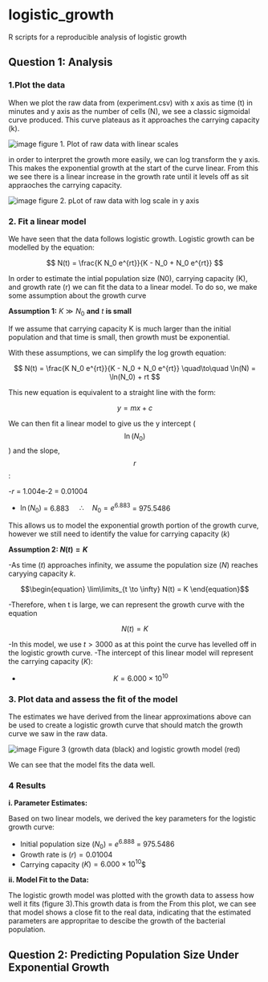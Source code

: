 # logistic_growth
R scripts for a reproducible analysis of logistic growth


## Question 1: Analysis
### 1.Plot the data

When we plot the raw data from (experiment.csv) with x axis as time (t) in minutes and y axis as the number of cells (N), we see a classic sigmoidal curve produced. This curve plateaus as it approaches the carrying capacity (k).

![image](https://github.com/user-attachments/assets/24b9ec6f-79fa-47d9-8a50-c6ad70701e6f)
figure 1. Plot of raw data with linear scales

in order to interpret the growth more easily, we can log transform the y axis. This makes the exponential growth at the start of the curve linear. From this we see there is a linear increase in the growth rate until it levels off as sit appraoches the carrying capacity. 

![image](https://github.com/user-attachments/assets/5543b7c3-b451-48d0-a4b3-6bd888fc2671)
figure 2. pLot of raw data with log scale in y axis

### 2. Fit a linear model

We have seen that the data follows logistic growth. Logistic growth can be modelled by the equation:

$$
N(t) = \frac{K N_0 e^{rt}}{K - N_0 + N_0 e^{rt}}
$$

In order to estimate the intial population size (N0), carrying capacity (K), and growth rate (r) we can fit the data to a linear model. To do so, we make some assumption about the growth curve

**Assumption 1:** $K \gg N_0$ **and** $t$ **is small**

If we assume that carrying capacity K is much larger than the initial population and that time is small, then growth must be exponential. 

With these assumptions, we can simplify the log growth equation:

$$
N(t) = \frac{K N_0 e^{rt}}{K - N_0 + N_0 e^{rt}} \quad\to\quad \ln(N) = \ln(N_0) + rt
$$

This new equation is equivalent to a straight line with the form:

$$
y=mx+c
$$

We can then fit a linear model to give us the y intercept ($$\ln(N_0)$$) and the slope, $$r$$:

-$r$ = 1.004e-2 = 0.01004
- $\ln(N_0)$ = 6.883 $\quad\therefore\quad N_0 = e^{6.883}$ = 975.5486

This allows us to model the exponential growth portion of the growth curve, however we still need to identify the value for carrying capacity ($k$)

**Assumption 2: $N(t) = K$**

-As time ($t$) approaches infinity, we assume the population size ($N$) reaches caryying capacity $k$. 

```math
\begin{equation}
\lim\limits_{t \to \infty} N(t) = K
\end{equation}
```
-Therefore, when t is large, we can represent the growth curve with the equation
```math
\begin{equation}
 N(t) = K
\end{equation}
```
-In this model, we use $t > 3000$ as at this point the curve has levelled off in the logistic growth curve.
-The intercept of this linear model will represent the carrying capacity ($K$):
- $$K = 6.000 \times 10^{10}$$
 
### 3.  **Plot data and assess the fit of the model**

The estimates we have derived from the linear approximations above can be used to create a logistic growth curve that should match the growth curve we saw in the raw data.

![image](https://github.com/user-attachments/assets/18ec7494-35db-43d0-97af-8bb799e7512e)
Figure 3 (growth data (black) and logistic growth model (red)

We can see that the model fits the data well. 

### 4  **Results**

**i. Parameter Estimates:**

Based on two linear models, we derived the key parameters for the logistic growth curve:

- Initial population size ($N_0$) = $e^{6.888}$ = 975.5486
- Growth rate is ($r) = 0.01004$
- Carrying capacity ($K) = 6.000 \times 10^{10}$$

**ii. Model Fit to the Data:**

The logistic growth model was plotted with the growth data to assess how well it fits (figure 3).This growth data is from the  From this plot, we can see that model shows a close fit to the real data, indicating that the estimated parameters are appropritae to descibe the growth of the bacterial population.

## Question 2: Predicting Population Size Under Exponential Growth


